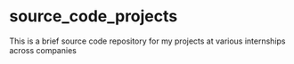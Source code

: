 # source_code_projects
This is a brief source code repository for my projects at various internships across companies

